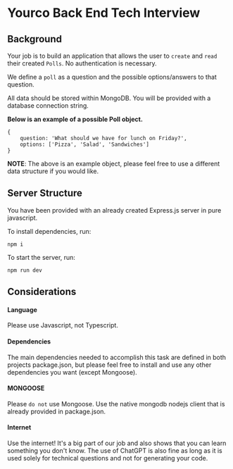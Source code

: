 # Yourco Back End Tech Interview

## Background

Your job is to build an application that allows the user to `create` and `read` their created `Polls`. No authentication is necessary.

We define a `poll` as a question and the possible options/answers to that question.

All data should be stored within MongoDB. You will be provided with a database connection string.

**Below is an example of a possible Poll object.**

```
{
    question: 'What should we have for lunch on Friday?',
    options: ['Pizza', 'Salad', 'Sandwiches']
}
```

<b>NOTE</b>: The above is an example object, please feel free to use a different data structure if you would like.


## Server Structure 

You have been provided with an already created Express.js server in pure javascript.

To install dependencies, run:

```
npm i
```

To start the server, run:

```
npm run dev
```

## Considerations

#### Language

Please use Javascript, not Typescript.

#### Dependencies

The main dependencies needed to accomplish this task are defined in both projects package.json, but please feel free to install and use any other dependencies you want (except Mongoose).

#### MONGOOSE

Please `do not` use Mongoose. Use the native mongodb nodejs client that is already provided in package.json.

#### Internet

Use the internet! It's a big part of our job and also shows that you can learn something you don't know. The use of ChatGPT is also fine as long as it is used solely for technical questions and not for generating your code.
